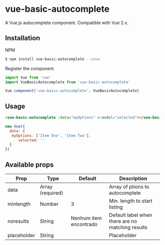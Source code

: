 # vue-basic-autocomplete
A Vue.js autocomplete component. Compatible with Vue 2.x.

## Installation
NPM
```bash
$ npm install vue-basic-autocomplete --save
``` 
Register the component
```js
import Vue from 'vue'
import VueBasicAutocomplete from 'vue-basic-autocomplete'

Vue.component('vue-basic-autocomplete', VueBasicAutocomplete)
``` 

## Usage
```html
<vue-basic-autocomplete :data="myOptions" v-model="selected"></vue-basic-autocomplete>
```
```js
new Vue({
  data: {
   myOptions: ['Item One', 'Item Two'],
      selected: ''
  }
})
```

## Available props

| Prop        | Type             | Default                | Description                                      |
|-------------|------------------|------------------------|--------------------------------------------------|
| data        | Array (required) |                        | Array of ptions to autocomplete                  |
| minlength   | Number           | 3                      | Min. length to start listing                     |
| noresults   | String           | Nenhum item encontrado | Default label when there are no matching results |
| placeholder | String           |                        | Placeholder                                      |
